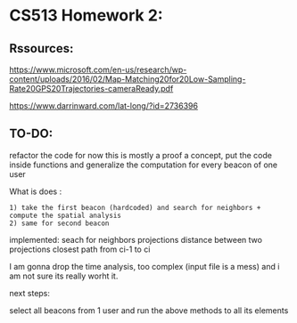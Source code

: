 CS513 Homework 2:
=================

Rssources:
---------

https://www.microsoft.com/en-us/research/wp-content/uploads/2016/02/Map-Matching20for20Low-Sampling-Rate20GPS20Trajectories-cameraReady.pdf

https://www.darrinward.com/lat-long/?id=2736396

TO-DO:
------
refactor the code
    for now this is mostly a proof a concept, put the code inside functions and generalize the computation for every beacon of one user

What is does : 

    1) take the first beacon (hardcoded) and search for neighbors + compute the spatial analysis 
    2) same for second beacon

implemented:
    seach for neighbors
    projections
    distance between two projections
    closest path from ci-1 to ci

I am gonna drop the time analysis, too complex (input file is a mess) and i am not sure its really worht it.

next steps:

select all beacons from 1 user and run the above methods to all its elements

